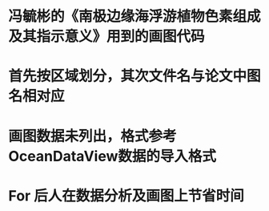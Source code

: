 # 冯毓彬的《南极边缘海浮游植物色素组成及其指示意义》用到的画图代码
# 首先按区域划分，其次文件名与论文中图名相对应
# 画图数据未列出，格式参考OceanDataView数据的导入格式
# For 后人在数据分析及画图上节省时间
